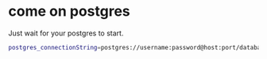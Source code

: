 # come on postgres

Just wait for your postgres to start.

```bash
postgres_connectionString=postgres://username:password@host:port/database npx come-on-postgres
```
